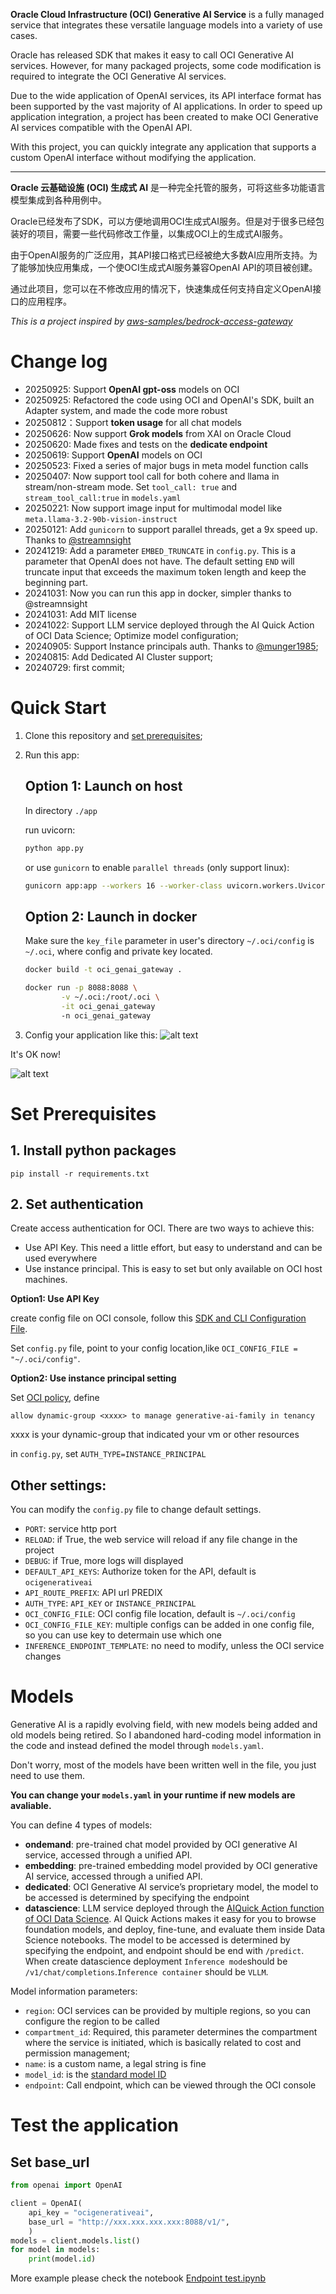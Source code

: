 **Oracle Cloud Infrastructure (OCI) Generative AI Service** is a fully managed service that integrates these versatile language models into a variety of use cases.

Oracle has released SDK that makes it easy to call OCI Generative AI services. However, for many packaged projects, some code modification is required to integrate the OCI Generative AI services.

Due to the wide application of OpenAI services, its API interface format has been supported by the vast majority of AI applications. In order to speed up application integration, a project has been created to make OCI Generative AI services compatible with the OpenAI API.

With this project, you can quickly integrate any application that supports a custom OpenAI interface without modifying the application.

---

**Oracle 云基础设施 (OCI) 生成式 AI** 是一种完全托管的服务，可将这些多功能语言模型集成到各种用例中。

Oracle已经发布了SDK，可以方便地调用OCI生成式AI服务。但是对于很多已经包装好的项目，需要一些代码修改工作量，以集成OCI上的生成式AI服务。

由于OpenAI服务的广泛应用，其API接口格式已经被绝大多数AI应用所支持。为了能够加快应用集成，一个使OCI生成式AI服务兼容OpenAI API的项目被创建。

通过此项目，您可以在不修改应用的情况下，快速集成任何支持自定义OpenAI接口的应用程序。

*This is a project inspired by [aws-samples/bedrock-access-gateway](https://github.com/aws-samples/bedrock-access-gateway/tree/main)*

# Change log

- 20250925: Support **OpenAI gpt-oss** models on OCI
- 20250925: Refactored the code using OCI and OpenAI's SDK, built an Adapter system, and made the code more robust
- 20250812：Support **token usage** for all chat models
- 20250626: Now support **Grok models** from XAI on Oracle Cloud
- 20250620: Made fixes and tests on the **dedicate endpoint**
- 20250619: Support **OpenAI** models on OCI
- 20250523: Fixed a series of major bugs in meta model function calls
- 20250407: Now support tool call for both cohere and llama in stream/non-stream mode. Set `tool_call: true` and `stream_tool_call:true` in `models.yaml`
- 20250221: Now support image input for multimodal model like `meta.llama-3.2-90b-vision-instruct`
- 20250121: Add `gunicorn` to support parallel threads, get a 9x speed up. Thanks to [@streamnsight](https://github.com/jin38324/OCI_GenAI_access_gateway/pull/4)
- 20241219: Add a parameter `EMBED_TRUNCATE` in `config.py`. This is a parameter that OpenAI does not have. The default setting `END` will truncate input that exceeds the maximum token length and keep the beginning part.
- 20241031: Now you can run this app in docker, simpler thanks to @streamnsight
- 20241031: Add MIT license
- 20241022: Support LLM service deployed through the AI ​​Quick Action of OCI Data Science; Optimize model configuration;
- 20240905: Support Instance principals auth. Thanks to [@munger1985](https://github.com/jin38324/OCI_GenAI_access_gateway/pull/2);
- 20240815: Add Dedicated AI Cluster support;
- 20240729: first commit;

# Quick Start


1. Clone this repository and [set prerequisites](#set-prerequisites);

2. Run this app:

    ## Option 1: Launch on host

   In directory `./app`

   run uvicorn:
    ```bash
    python app.py
    ```
    
    or use `gunicorn` to enable `parallel threads` (only support linux):
   
   ```bash
   gunicorn app:app --workers 16 --worker-class uvicorn.workers.UvicornWorker --timeout 600 --bind 0.0.0.0:8088
   ```

    ## Option 2: Launch in docker

    Make sure the `key_file` parameter in user's directory `~/.oci/config` is `~/.oci`, where config and private key located.

    ```bash
    docker build -t oci_genai_gateway .

    docker run -p 8088:8088 \
            -v ~/.oci:/root/.oci \
            -it oci_genai_gateway
			-n oci_genai_gateway
    ```

4. Config your application like this:
![alt text](image/setting.png)

It's OK now!

![alt text](image/chat.png)


# Set Prerequisites

## 1. Install python packages
`pip install -r requirements.txt`

## 2. Set authentication
Create access authentication for OCI. There are two ways to achieve this:
- Use API Key. This need a little effort, but easy to understand and can be used everywhere
- Use instance principal. This is easy to set but only available on OCI host machines.

**Option1: Use API Key**    

create config file on OCI console, follow this [SDK and CLI Configuration File](https://docs.oracle.com/en-us/iaas/Content/API/Concepts/sdkconfig.htm).

Set `config.py` file, point to your config location,like `OCI_CONFIG_FILE = "~/.oci/config"`.

**Option2: Use instance principal setting**

Set [OCI policy](https://docs.oracle.com/en-us/iaas/Content/Identity/policieshow/Policy_Basics.htm), define
```
allow dynamic-group <xxxx> to manage generative-ai-family in tenancy
```
xxxx is your dynamic-group that indicated your vm or other resources

in `config.py`, set `AUTH_TYPE=INSTANCE_PRINCIPAL`

## Other settings:

You can modify the `config.py` file to change default settings.
- `PORT`: service http port
- `RELOAD`: if True, the web service will reload if any file change in the project
- `DEBUG`: if True, more logs will displayed
- `DEFAULT_API_KEYS`: Authorize token for the API, default is `ocigenerativeai`
- `API_ROUTE_PREFIX`: API url PREDIX
- `AUTH_TYPE`: `API_KEY` or `INSTANCE_PRINCIPAL`
- `OCI_CONFIG_FILE`: OCI config file location, default is `~/.oci/config`
- `OCI_CONFIG_FILE_KEY`: multiple configs can be added in one config file, so you can use key to determain use which one
- `INFERENCE_ENDPOINT_TEMPLATE`: no need to modify, unless the OCI service changes


# Models

Generative AI is a rapidly evolving field, with new models being added and old models being retired.
So I abandoned hard-coding model information in the code and instead defined the model through `models.yaml`.

Don't worry, most of the models have been written well in the file, you just need to use them.

**You can change your `models.yaml` in your runtime if new models are avaliable.**

You can define 4 types of models:
- **ondemand**: pre-trained chat model provided by OCI generative AI service, accessed through a unified API.
- **embedding**: pre-trained embedding model provided by OCI generative AI service, accessed through a unified API.
- **dedicated**: OCI Generative AI service’s proprietary model, the model to be accessed is determined by specifying the endpoint
- **datascience**: LLM service deployed through the [AI ​​Quick Action function of OCI Data Science](https://docs.oracle.com/en-us/iaas/data-science/using/ai-quick-actions.htm).
AI Quick Actions makes it easy for you to browse foundation models, and deploy, fine-tune, and evaluate them inside Data Science notebooks.
The model to be accessed is determined by specifying the endpoint, and endpoint should be end with `/predict`. 
When create datascience deployment `Inference mode`should be `/v1/chat/completions`.`Inference container` should be `VLLM`.

Model information parameters:
- `region`: OCI services can be provided by multiple regions, so you can configure the region to be called
- `compartment_id`: Required, this parameter determines the compartment where the service is initiated, which is basically related to cost and permission management;
- `name`: is a custom name, a legal string is fine
- `model_id`: is the [standard model ID](https://docs.oracle.com/en-us/iaas/Content/generative-ai/pretrained-models.htm)
- `endpoint`: Call endpoint, which can be viewed through the OCI console


# Test the application

## Set base_url

```python
from openai import OpenAI

client = OpenAI(
    api_key = "ocigenerativeai",
    base_url = "http://xxx.xxx.xxx.xxx:8088/v1/",
    )
models = client.models.list()
for model in models:
    print(model.id)
```

More example please check the notebook [Endpoint test.ipynb](https://github.com/jin38324/OCI_GenAI_access_gateway/blob/main/endpoint_test.ipynb)
